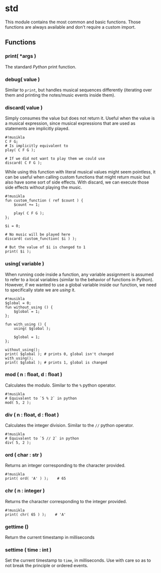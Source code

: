 # std

This module contains the most common and basic functions. Those functions are always available and don't require a custom import.

## Functions
### print( \*args )
The standard *Python* print function.

### debug( value )
Similar to `print`, but handles musical sequences differently (iterating over them and printing the notes/music events inside them).

### discard( value )
Simply consumes the value but does not return it. Useful when the value is a musical expression, since musical expressions that are used as statements are implicitly played.

    #!musikla
    C F G;
    # Is implicitly equivalent to
    play( C F G );

    # If we did not want to play them we could use
    discard( C F G );

While using this function with literal musical values might seem pointless, it can be useful when calling custom functions that might return music but also have some sort of side effects. With discard, we can execute those side effects without playing the music.

    #!musikla
    fun custom_function ( ref $count ) {
        $count += 1;

        play( C F G );
    };
    
    $i = 0;

    # No music will be played here
    discard( custom_function( $i ) );

    # But the value of $i is changed to 1
    print( $i );

### using( variable )
When running code inside a function, any variable assignment is assumed to refer to a local variables (similar to the behavior of functions in Python). However, if we wanted to use a global variable inside our function, we need to specifically state we are *using* it.

    #!musikla
    $global = 0;
    fun without_using () { 
        $global = 1; 
    };

    fun with_using () { 
        using( $global );

        $global = 1; 
    };

    without_using();
    print( $global ); # prints 0, global isn't changed
    with_using();
    print( $global ); # prints 1, global is changed

### mod ( n : float, d : float )
Calculates the modulo. Similar to the `%` python operator.

    #!musikla
    # Equivalent to `5 % 2` in python
    mod( 5, 2 );

### div ( n : float, d : float )
Calculates the integer division. Similar to the `//` python operator.

    #!musikla
    # Equivalent to `5 // 2` in python
    div( 5, 2 );

### ord ( char : str )
Returns an integer corresponding to the character provided.

    #!musikla
    print( ord( 'A' ) );    # 65

### chr ( n : integer )
Returns the character corresponding to the integer provided.

    #!musikla
    print( chr( 65 ) );    # 'A'

### gettime ()
Return the current timestamp in milliseconds

### settime ( time : int )
Set the current timestamp to `time`, in milliseconds. Use with care so as to not break the principle or ordered events.